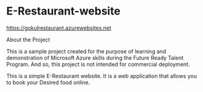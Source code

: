 # E-Restaurant-website
https://gokulrestaurant.azurewebsites.net

About the Project

This is a sample project created for the purpose of learning and demonstration of Microsoft Azure skills during the Future Ready Talent Program. And so, this project is not intended for commercial deployment.

This is a simple E-Restaurant website. It is a web application that allows you to book your Desired food online.
